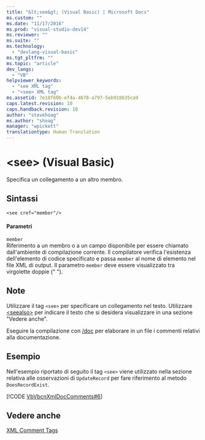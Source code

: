 ```yaml
---
title: "&lt;see&gt; (Visual Basic) | Microsoft Docs"
ms.custom: ""
ms.date: "11/17/2016"
ms.prod: "visual-studio-dev14"
ms.reviewer: ""
ms.suite: ""
ms.technology: 
  - "devlang-visual-basic"
ms.tgt_pltfrm: ""
ms.topic: "article"
dev_langs: 
  - "VB"
helpviewer_keywords: 
  - "see XML tag"
  - "<see> XML tag"
ms.assetid: 7e18f60b-ef4a-4678-a797-5eb918635ca9
caps.latest.revision: 10
caps.handback.revision: 10
author: "stevehoag"
ms.author: "shoag"
manager: "wpickett"
translationtype: Human Translation
---
```

# &lt;see&gt; (Visual Basic)
Specifica un collegamento a un altro membro.  
  
## Sintassi  
  
```  
<see cref="member"/>  
```  
  
#### Parametri  
 `member`  
 Riferimento a un membro o a un campo disponibile per essere chiamato dall'ambiente di compilazione corrente.  Il compilatore verifica l'esistenza dell'elemento di codice specificato e passa `member` al nome di elemento nel file XML di output.  Il parametro `member` deve essere visualizzato tra virgolette doppie \(" "\).  
  
## Note  
 Utilizzare il tag `<see>` per specificare un collegamento nel testo.  Utilizzare [\<seealso\>](../../../visual-basic/language-reference/xmldoc/seealso.md) per indicare il testo che si desidera visualizzare in una sezione "Vedere anche".  
  
 Eseguire la compilazione con [\/doc](../../../visual-basic/reference/command-line-compiler/doc.md) per elaborare in un file i commenti relativi alla documentazione.  
  
## Esempio  
 Nell'esempio riportato di seguito il tag `<see>` viene utilizzato nella sezione relativa alle osservazioni di `UpdateRecord` per fare riferimento al metodo `DoesRecordExist`.  
  
 [!CODE [VbVbcnXmlDocComments#6](../CodeSnippet/VS_Snippets_VBCSharp/VbVbcnXmlDocComments#6)]  
  
## Vedere anche  
 [XML Comment Tags](../../../visual-basic/language-reference/xmldoc/recommended-xml-tags-for-documentation-comments.md)